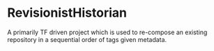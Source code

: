 # RevisionistHistorian
A primarily TF driven project which is used to re-compose an existing repository in a sequential order of tags given metadata.
